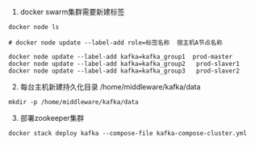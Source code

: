 1. docker swarm集群需要新建标签
```
docker node ls

# docker node update --label-add role=标签名称  宿主机A节点名称

docker node update --label-add kafka=kafka_group1  prod-master
docker node update --label-add kafka=kafka_group2   prod-slaver1
docker node update --label-add kafka=kafka_group3   prod-slaver2

```
2. 每台主机新建持久化目录 /home/middleware/kafka/data
```
mkdir -p /home/middleware/kafka/data
``` 
3. 部署zookeeper集群
```
docker stack deploy kafka --compose-file kafka-compose-cluster.yml
```
